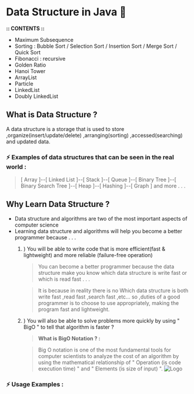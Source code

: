 
# Data Structure in Java 🚀
**:: CONTENTS ::**
- Maximum Subsequence 
- Sorting : Bubble Sort / Selection Sort / Insertion Sort / Merge Sort / Quick Sort
- Fibonacci : recursive
- Golden Ratio
- Hanoi Tower
- ArrayList
- Particle
- LinkedList
- Doubly LinkedList

## What is Data Structure ?
A data structure is a storage that is used to store ,organize(insert/update/delete) ,arranging(sorting) ,accessed(searching) and updated data.
### ⚡️ Examples of data structures that can be seen in the real world :
> [ Array ]--[ Linked List ]--[ Stack ]--[ Queue ]--[ Binary Tree ]--[ Binary Search Tree ]--[ Heap ]--[ Hashing ]--[ Graph ] and more . . .

## Why Learn Data Structure ?
- Data structure and algorithms are two of the most important aspects of computer science 
- Learning data structure and algorithms will help you become a better programmer because . . . 
  1. ) You will be able to write code that is more efficient(fast & lightweight) and more reliable (failure-free operation) 
       > You can become a better programmer because the data structure make you know which data structure is write fast or which is read fast . . .
       
       > It is because in reality there is no Which data structure is both write fast ,read fast ,search fast ,etc... so ,duties of a good programmer is to choose to use appropriately, making the program fast and lightweight.
  2. ) You will also be able to solve problems more quickly by using " BigO " to tell that algorithm is faster ?
       > **What is BigO Notation ? :** 
       
       > Big O notation is one of the most fundamental tools for computer scientists to analyze the cost of an algorithm by using the mathematical relationship of " Operation (is code execution time) " and " Elements (is size of input) ".
       > ![Logo](https://biercoff.com/content/images/2016/07/Screenshot-2016-07-15-16-16-10.png)
### ⚡️ Usage Examples :

